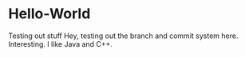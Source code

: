 # Hello-World
Testing out stuff
Hey, testing out the branch and commit system here. Interesting. I like Java and C++.
